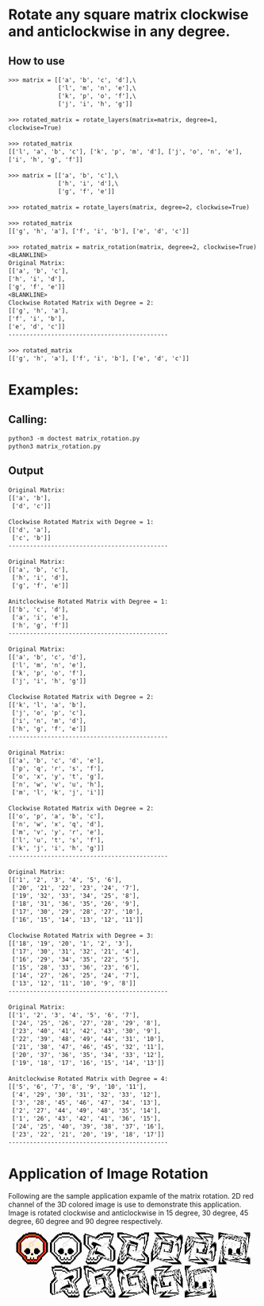 # Rotate any square matrix clockwise and anticlockwise in any degree.

## How to use
```
>>> matrix = [['a', 'b', 'c', 'd'],\
              ['l', 'm', 'n', 'e'],\
              ['k', 'p', 'o', 'f'],\
              ['j', 'i', 'h', 'g']]

>>> rotated_matrix = rotate_layers(matrix=matrix, degree=1, clockwise=True)

>>> rotated_matrix
[['l', 'a', 'b', 'c'], ['k', 'p', 'm', 'd'], ['j', 'o', 'n', 'e'], ['i', 'h', 'g', 'f']]

>>> matrix = [['a', 'b', 'c'],\
              ['h', 'i', 'd'],\
              ['g', 'f', 'e']]
    
>>> rotated_matrix = rotate_layers(matrix, degree=2, clockwise=True)

>>> rotated_matrix 
[['g', 'h', 'a'], ['f', 'i', 'b'], ['e', 'd', 'c']]

>>> rotated_matrix = matrix_rotation(matrix, degree=2, clockwise=True)
<BLANKLINE>
Original Matrix:
[['a', 'b', 'c'],
['h', 'i', 'd'],
['g', 'f', 'e']]
<BLANKLINE>
Clockwise Rotated Matrix with Degree = 2:
[['g', 'h', 'a'],
['f', 'i', 'b'],
['e', 'd', 'c']]
---------------------------------------------

>>> rotated_matrix
[['g', 'h', 'a'], ['f', 'i', 'b'], ['e', 'd', 'c']]
```

# Examples:
## Calling:
```
python3 -m doctest matrix_rotation.py
python3 matrix_rotation.py 
```
## Output
```
Original Matrix:
[['a', 'b'],
 ['d', 'c']]

Clockwise Rotated Matrix with Degree = 1:
[['d', 'a'],
 ['c', 'b']]
---------------------------------------------

Original Matrix:
[['a', 'b', 'c'],
 ['h', 'i', 'd'],
 ['g', 'f', 'e']]

Anitclockwise Rotated Matrix with Degree = 1:
[['b', 'c', 'd'],
 ['a', 'i', 'e'],
 ['h', 'g', 'f']]
---------------------------------------------

Original Matrix:
[['a', 'b', 'c', 'd'],
 ['l', 'm', 'n', 'e'],
 ['k', 'p', 'o', 'f'],
 ['j', 'i', 'h', 'g']]

Clockwise Rotated Matrix with Degree = 2:
[['k', 'l', 'a', 'b'],
 ['j', 'o', 'p', 'c'],
 ['i', 'n', 'm', 'd'],
 ['h', 'g', 'f', 'e']]
---------------------------------------------

Original Matrix:
[['a', 'b', 'c', 'd', 'e'],
 ['p', 'q', 'r', 's', 'f'],
 ['o', 'x', 'y', 't', 'g'],
 ['n', 'w', 'v', 'u', 'h'],
 ['m', 'l', 'k', 'j', 'i']]

Clockwise Rotated Matrix with Degree = 2:
[['o', 'p', 'a', 'b', 'c'],
 ['n', 'w', 'x', 'q', 'd'],
 ['m', 'v', 'y', 'r', 'e'],
 ['l', 'u', 't', 's', 'f'],
 ['k', 'j', 'i', 'h', 'g']]
---------------------------------------------

Original Matrix:
[['1', '2', '3', '4', '5', '6'],
 ['20', '21', '22', '23', '24', '7'],
 ['19', '32', '33', '34', '25', '8'],
 ['18', '31', '36', '35', '26', '9'],
 ['17', '30', '29', '28', '27', '10'],
 ['16', '15', '14', '13', '12', '11']]

Clockwise Rotated Matrix with Degree = 3:
[['18', '19', '20', '1', '2', '3'],
 ['17', '30', '31', '32', '21', '4'],
 ['16', '29', '34', '35', '22', '5'],
 ['15', '28', '33', '36', '23', '6'],
 ['14', '27', '26', '25', '24', '7'],
 ['13', '12', '11', '10', '9', '8']]
---------------------------------------------

Original Matrix:
[['1', '2', '3', '4', '5', '6', '7'],
 ['24', '25', '26', '27', '28', '29', '8'],
 ['23', '40', '41', '42', '43', '30', '9'],
 ['22', '39', '48', '49', '44', '31', '10'],
 ['21', '38', '47', '46', '45', '32', '11'],
 ['20', '37', '36', '35', '34', '33', '12'],
 ['19', '18', '17', '16', '15', '14', '13']]

Anitclockwise Rotated Matrix with Degree = 4:
[['5', '6', '7', '8', '9', '10', '11'],
 ['4', '29', '30', '31', '32', '33', '12'],
 ['3', '28', '45', '46', '47', '34', '13'],
 ['2', '27', '44', '49', '48', '35', '14'],
 ['1', '26', '43', '42', '41', '36', '15'],
 ['24', '25', '40', '39', '38', '37', '16'],
 ['23', '22', '21', '20', '19', '18', '17']]
---------------------------------------------
```
# Application of Image Rotation
Following are the sample application expamle of the matrix rotation.
2D red channel of the 3D colored image is use to demonstrate this application.
Image is rotated clockwise and anticlockwise in 15 degree, 30 degree, 45 degree, 60 degree and 90 degree respectively.

<p align="center">
  <img src="images/Kills_skull_64x64.png" width="64" title="Kill Skull Image">
  <img src="images/Kill_skull_64x64_red_channel.png" width="64" alt="accessibility text">
  <img src="images/Kill_skull_64x64_red_channel_rotated_15_degree_clockwise.png" width="64" alt="accessibility text">
  <img src="images/Kill_skull_64x64_red_channel_rotated_30_degree_clockwise.png" width="64" alt="accessibility text">
  <img src="images/Kill_skull_64x64_red_channel_rotated_45_degree_clockwise.png" width="64" alt="accessibility text">
  <img src="images/Kill_skull_64x64_red_channel_rotated_60_degree_clockwise.png" width="64" alt="accessibility text">
  <img src="images/Kill_skull_64x64_red_channel_rotated_90_degree_clockwise.png" width="64" alt="accessibility text">
  <img src="images/Kill_skull_64x64_red_channel_rotated_15_degree_anticlockwise.png" width="64" alt="accessibility text">
  <img src="images/Kill_skull_64x64_red_channel_rotated_30_degree_anticlockwise.png" width="64" alt="accessibility text">
  <img src="images/Kill_skull_64x64_red_channel_rotated_45_degree_anticlockwise.png" width="64" alt="accessibility text">
  <img src="images/Kill_skull_64x64_red_channel_rotated_60_degree_anticlockwise.png" width="64" alt="accessibility text">
  <img src="images/Kill_skull_64x64_red_channel_rotated_90_degree_anticlockwise.png" width="64" alt="accessibility text">
</p>

